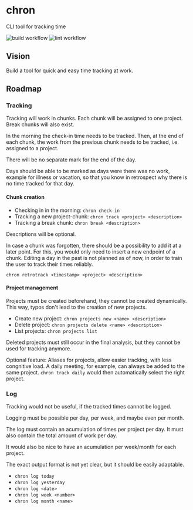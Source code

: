# chron
CLI tool for tracking time

![build workflow](https://github.com/pscheede/chron/actions/workflows/build_test.yml/badge.svg?event=push)
![lint workflow](https://github.com/pscheede/chron/actions/workflows/lint.yml/badge.svg?event=push)

## Vision

Build a tool for quick and easy time tracking at work.

## Roadmap

### Tracking

Tracking will work in chunks.
Each chunk will be assigned to one project.
Break chunks will also exist.

In the morning the check-in time needs to be tracked.
Then, at the end of each chunk, the work from the previous chunk needs to be tracked,
i.e. assigned to a project.

There will be no separate mark for the end of the day.

Days should be able to be marked as days were there was no work, example for illness or vacation, so that you know in retrospect why there is no time tracked for that day.

#### Chunk creation

- Checking in in the morning: `chron check-in`
- Tracking a new project-chunk: `chron track <project> <description>`
- Tracking a break chunk: `chron break <description>`

Descriptions will be optional.

In case a chunk was forgotten, there should be a possibility to add it at a later point.
For this, you would only need to insert a new endpoint of a chunk.
Editing a day in the past is not planned as of now, in order to train the user to track
their times reliably.

`chron retrotrack <timestamp> <project> <description>`

#### Project management

Projects must be created beforehand, they cannot be created dynamically.
This way, typos don't lead to the creation of new projects.

- Create new project: `chron projects new <name> <description>`
- Delete project: `chron projects delete <name> <description>`
- List projects: `chron projects list`

Deleted projects must still occur in the final analysis, but they cannot be used
for tracking anymore.

Optional feature: Aliases for projects, allow easier tracking, with less congnitive load.
A daily meeting, for example, can always be added to the same project.
`chron track daily` would then automatically select the right project.

### Log

Tracking would not be useful, if the tracked times cannot be logged.

Logging must be possible per day, per week, and maybe even per month.

The log must contain an acumulation of times per project per day.
It must also contain the total amount of work per day.

It would also be nice to have an acumulation per week/month for each project.

The exact output format is not yet clear, but it should be easily adaptable.

- `chron log today`
- `chron log yesterday`
- `chron log <date>`
- `chron log week <number>`
- `chron log month <name>`

